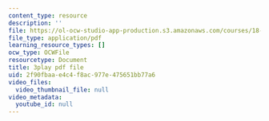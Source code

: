 ```yaml
---
content_type: resource
description: ''
file: https://ol-ocw-studio-app-production.s3.amazonaws.com/courses/18-03sc-differential-equations-fall-2011/2f90fbaae4c4f8ac977e475651bb77a6_te6Mplq3DCU.pdf
file_type: application/pdf
learning_resource_types: []
ocw_type: OCWFile
resourcetype: Document
title: 3play pdf file
uid: 2f90fbaa-e4c4-f8ac-977e-475651bb77a6
video_files:
  video_thumbnail_file: null
video_metadata:
  youtube_id: null
---
```

